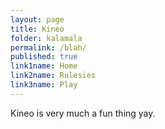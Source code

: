 ```yaml
---
layout: page
title: Kineo
folder: kalamala
permalink: /blah/
published: true
link1name: Home
link2name: Rulesies
link3name: Play
---
```


Kineo is very much a fun thing yay.

